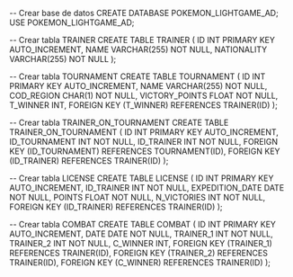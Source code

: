 -- Crear base de datos
CREATE DATABASE POKEMON_LIGHTGAME_AD;
USE POKEMON_LIGHTGAME_AD;

-- Crear tabla TRAINER
CREATE TABLE TRAINER (
    ID INT PRIMARY KEY AUTO_INCREMENT,
    NAME VARCHAR(255) NOT NULL,
    NATIONALITY VARCHAR(255) NOT NULL
);

-- Crear tabla TOURNAMENT
CREATE TABLE TOURNAMENT (
    ID INT PRIMARY KEY AUTO_INCREMENT,
    NAME VARCHAR(255) NOT NULL,
    COD_REGION CHAR(1) NOT NULL,
    VICTORY_POINTS FLOAT NOT NULL,
    T_WINNER INT,
    FOREIGN KEY (T_WINNER) REFERENCES TRAINER(ID)
);

-- Crear tabla TRAINER_ON_TOURNAMENT
CREATE TABLE TRAINER_ON_TOURNAMENT (
    ID INT PRIMARY KEY AUTO_INCREMENT,
    ID_TOURNAMENT INT NOT NULL,
    ID_TRAINER INT NOT NULL,
    FOREIGN KEY (ID_TOURNAMENT) REFERENCES TOURNAMENT(ID),
    FOREIGN KEY (ID_TRAINER) REFERENCES TRAINER(ID)
);

-- Crear tabla LICENSE
CREATE TABLE LICENSE (
    ID INT PRIMARY KEY AUTO_INCREMENT,
    ID_TRAINER INT NOT NULL,
    EXPEDITION_DATE DATE NOT NULL,
    POINTS FLOAT NOT NULL,
    N_VICTORIES INT NOT NULL,
    FOREIGN KEY (ID_TRAINER) REFERENCES TRAINER(ID)
);

-- Crear tabla COMBAT
CREATE TABLE COMBAT (
    ID INT PRIMARY KEY AUTO_INCREMENT,
    DATE DATE NOT NULL,
    TRAINER_1 INT NOT NULL,
    TRAINER_2 INT NOT NULL,
    C_WINNER INT,
    FOREIGN KEY (TRAINER_1) REFERENCES TRAINER(ID),
    FOREIGN KEY (TRAINER_2) REFERENCES TRAINER(ID),
    FOREIGN KEY (C_WINNER) REFERENCES TRAINER(ID)
);